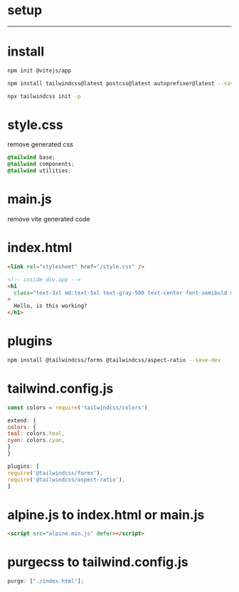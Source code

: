 # setup

---

# install

```bash
npm init @vitejs/app

npm install tailwindcss@latest postcss@latest autoprefixer@latest --save-dev

npx tailwindcss init -p
```

# style.css

remove generated css

```css
@tailwind base;
@tailwind components;
@tailwind utilities;
```

# main.js

remove vite generated code

# index.html

```html
<link rel="stylesheet" href="/style.css" />

<!-- inside div.app -->
<h1
  class="text-3xl md:text-5xl text-gray-500 text-center font-semibold mx-auto"
>
  Hello, is this working?
</h1>
```

# plugins

```bash
npm install @tailwindcss/forms @tailwindcss/aspect-ratio --save-dev
```

# tailwind.config.js

```javascript
const colors = require('tailwindcss/colors')

extend: {
colors: {
teal: colors.teal,
cyan: colors.cyan,
}
}

plugins: [
require('@tailwindcss/forms'),
require('@tailwindcss/aspect-ratio'),
]
```

# alpine.js to index.html or main.js

```html
<script src="alpine.min.js" defer></script>
```

# purgecss to tailwind.config.js

```javascript
purge: ["./index.html"];
```
